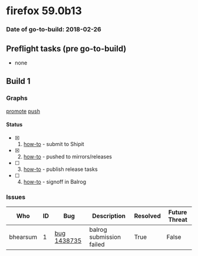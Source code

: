# firefox 59.0b13

### Date of go-to-build: 2018-02-26

## Preflight tasks (pre go-to-build)
- none

## Build 1  

### Graphs
[promote](https://tools.taskcluster.net/push-inspector/#/bTpUhB6AQ1qGf7a31L61yw)
[push](https://tools.taskcluster.net/push-inspector/#/KDKXiWdaR1q8kYGu5bHeZw)


#### Status
- [x] 1.  [how-to](https://wiki.mozilla.org/Release:Release_Automation_on_Mercurial:Starting_a_Release#Submit_to_Ship_It)  - submit to Shipit
- [x] 2.  [how-to](https://github.com/mozilla-releng/releasewarrior-2.0/wiki/Release-Promotion-Tasks-TC#push-artifacts-to-releases-directory)  - pushed to mirrors/releases
- [ ] 3.  [how-to](https://github.com/mozilla-releng/releasewarrior-2.0/wiki/Release-Promotion-Tasks-TC#ship-the-release)  - publish release tasks
- [ ] 4.  [how-to](https://github.com/mozilla-releng/releasewarrior-2.0/wiki/Release-Promotion-Tasks-TC#obtain-sign-offs-for-changes)  - signoff in Balrog

### Issues
| Who                 | ID               | Bug                                                                 | Description                | Resolved                | Future Threat                |
| ------------------- | ---------------- | ------------------------------------------------------------------- | -------------------------- | ----------------------- | ---------------------------- |
| bhearsum  | 1 | [bug 1438735](https://bugzil.la/1438735)        | balrog submission failed | True | False |

